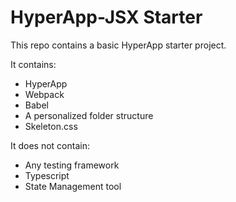 # HyperApp-JSX Starter

This repo contains a basic HyperApp starter project.

It contains:

- HyperApp
- Webpack
- Babel
- A personalized folder structure
- Skeleton.css

It does not contain:

- Any testing framework
- Typescript
- State Management tool 
